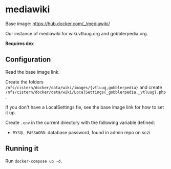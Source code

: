 # mediawiki

Base image: https://hub.docker.com/_/mediawiki/

Our instance of mediawiki for wiki.vtluug.org and gobblerpedia.org.

**Requires dex**



## Configuration

Read the base image link.

Create the folders `/nfs/cistern/docker/data/wiki/images/{vtluug,gobblerpedia}` and create `/nfs/cistern/docker/data/wiki/LocalSettings{_gobblerpedia,_vtluug}.php`.

If you don't have a LocalSettings fie, see the base image link for how to set it up.

Create `.env` in the current directory with the following variable defined:
* `MYSQL_PASSWORD`: database password, found in admin repo on sczi


## Running it

Run `docker-compose up -d`.
